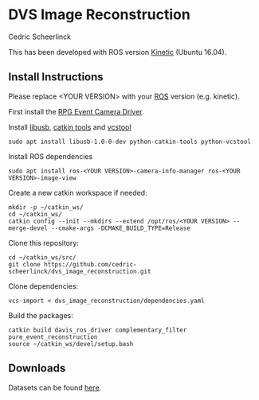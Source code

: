 # DVS Image Reconstruction 
Cedric Scheerlinck

This has been developed with ROS version [Kinetic](http://wiki.ros.org/kinetic) (Ubuntu 16.04).

## Install Instructions

Please replace \<YOUR VERSION\> with your [ROS](http://wiki.ros.org/ROS/Installation) version (e.g. kinetic).

First install the [RPG Event Camera Driver](https://github.com/uzh-rpg/rpg_dvs_ros).

Install [libusb](https://libusb.info/), [catkin tools](http://catkin-tools.readthedocs.org/en/latest/installing.html) and [vcstool](https://github.com/dirk-thomas/vcstool)

    sudo apt install libusb-1.0-0-dev python-catkin-tools python-vcstool
    
Install ROS dependencies

    sudo apt install ros-<YOUR VERSION>-camera-info-manager ros-<YOUR VERSION>-image-view
    
Create a new catkin workspace if needed:

    mkdir -p ~/catkin_ws/
    cd ~/catkin_ws/
    catkin config --init --mkdirs --extend /opt/ros/<YOUR VERSION> --merge-devel --cmake-args -DCMAKE_BUILD_TYPE=Release

Clone this repository:

    cd ~/catkin_ws/src/
    git clone https://github.com/cedric-scheerlinck/dvs_image_reconstruction.git

Clone dependencies:

    vcs-import < dvs_image_reconstruction/dependencies.yaml
    
Build the packages:  

    catkin build davis_ros_driver complementary_filter pure_event_reconstruction
    source ~/catkin_ws/devel/setup.bash

## Downloads
Datasets can be found [here](https://drive.google.com/drive/folders/1Jv73p1-Hi56HXyal4SHQbzs2zywISOvc?usp=sharing).
